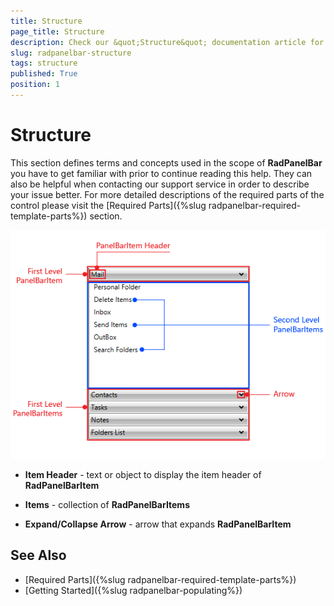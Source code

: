 ```yaml
---
title: Structure
page_title: Structure
description: Check our &quot;Structure&quot; documentation article for the RadPanelBar WPF control.
slug: radpanelbar-structure
tags: structure
published: True
position: 1
---
```


# Structure

This section defines terms and concepts used in the scope of __RadPanelBar__ you have to get familiar with  prior to continue reading this help. They can also be helpful when contacting our support service in order to describe your issue better. For more detailed descriptions of the required parts of the control please visit the [Required Parts]({%slug radpanelbar-required-template-parts%}) section.

![](images/RadPanelBar_structure.png)

* __Item Header__ - text or object to display the item header of __RadPanelBarItem__

* __Items__ - collection of __RadPanelBarItems__

* __Expand/Collapse Arrow__ - arrow that expands __RadPanelBarItem__

## See Also
 * [Required Parts]({%slug radpanelbar-required-template-parts%})
 * [Getting Started]({%slug radpanelbar-populating%})